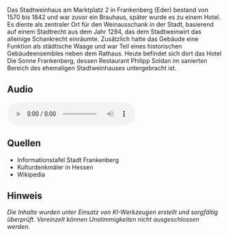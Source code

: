 Das Stadtweinhaus am Marktplatz 2 in Frankenberg (Eder) bestand von 1570 bis 1842 und war zuvor ein Brauhaus, später wurde es zu einem Hotel. Es diente als zentraler Ort für den Weinausschank in der Stadt, basierend auf einem Stadtrecht aus dem Jahr 1294, das dem Stadtweinwirt das alleinige Schankrecht einräumte. Zusätzlich hatte das Gebäude eine Funktion als städtische Waage und war Teil eines historischen Gebäudeensembles neben dem Rathaus. Heute befindet sich dort das Hotel Die Sonne Frankenberg, dessen Restaurant Philipp Soldan im sanierten Bereich des ehemaligen Stadtweinhauses untergebracht ist.

## Audio

<audio controls class="full-width-audio">
  <source src="locales/frankenberg/de/p29.mp3" type="audio/mpeg">
  Dein Browser unterstützt kein Audioelement.
</audio>

## Quellen

- Informationstafel Stadt Frankenberg
- Kulturdenkmäler in Hessen
- Wikipedia

## Hinweis

_Die Inhalte wurden unter Einsatz von KI-Werkzeugen erstellt und sorgfältig überprüft. Vereinzelt können Unstimmigkeiten nicht ausgeschlossen werden._
